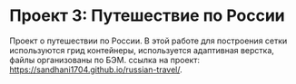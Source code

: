 # Проект 3: Путешествие по России
Проект о путешествии по России.
В этой работе для построения сетки используются грид контейнеры, используется адаптивная верстка, файлы организованы по БЭМ.
ссылка на проект: https://sandhani1704.github.io/russian-travel/.
